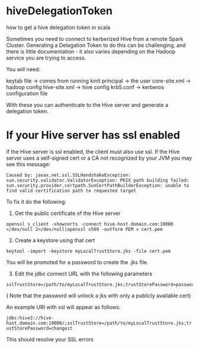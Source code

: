 # hiveDelegationToken
how to get a hive delegation token in scala


Sometimes you need to connect to kerberized Hive from a remote Spark Cluster. Generating a Delegation Token to do this can be challenging, and there is little documentation - it also varies depending on the Hadoop service you are trying to access. 

You will need:

keytab file -> comes from running kinit
principal -> the user
core-site.xml -> hadoop config
hive-site.xml -> hive config
krb5.conf -> kerberos configuration file


With these you can authenticate to the Hive server and generate a delegation token.

# If your Hive server has ssl enabled

If the Hive server is ssl enabled, the client must also use ssl. If the Hive server uses a self-signed cert or a CA not recognized by your JVM
you may see this message:

```
Caused by: javax.net.ssl.SSLHandshakeException: sun.security.validator.ValidatorException: PKIX path building failed: sun.security.provider.certpath.SunCertPathBuilderException: unable to find valid certification path to requested target
```

To fix it do the following:

1. Get the public certificate of the Hive server

```
openssl s_client -showcerts -connect hive-host.domain.com:10000 </dev/null 2>/dev/null|openssl x509 -outform PEM > cert.pem
```

2. Create a keystore using that cert

```
keytool -import -keystore myLocalTrustStore.jks -file cert.pem
```

You will be promoted for a password to create the .jks file.

3. Edit the jdbc connect URL with the following parameters

```
sslTrustStore=/path/to/myLocalTrustStore.jks;trustStorePassword=password
```

( Note that the password will unlock a jks with only a publicly available cert)

An example URI with ssl will appear as follows:

`jdbc:hive2://hive-host.domain.com:10000/;sslTrustStore=/path/to/myLocalTrustStore.jks;trustStorePassword=changeit`


This should resolve your SSL errors
